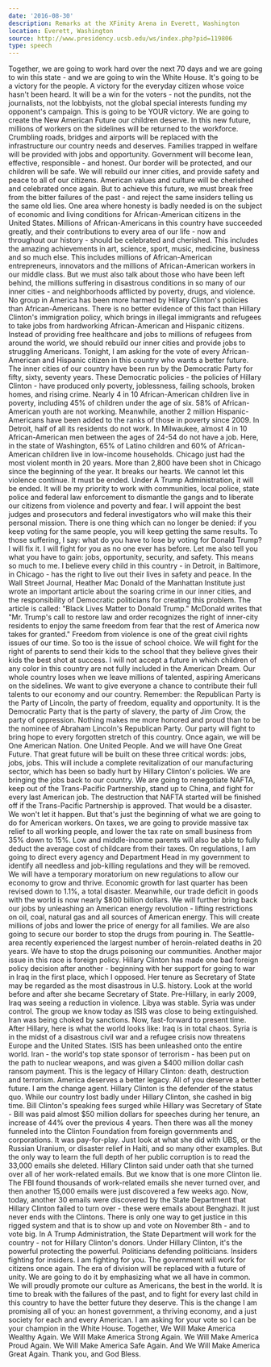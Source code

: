```yaml
---
date: '2016-08-30'
description: Remarks at the XFinity Arena in Everett, Washington
location: Everett, Washington
source: http://www.presidency.ucsb.edu/ws/index.php?pid=119806
type: speech
---
```


Together, we are going to work hard over the next 70 days and we are going to win this state - and we are going to win the White House. It's going to be a victory for the people. A victory for the everyday citizen whose voice hasn't been heard. It will be a win for the voters - not the pundits, not the journalists, not the lobbyists, not the global special interests funding my opponent's campaign. This is going to be YOUR victory. We are going to create the New American Future our children deserve. In this new future, millions of workers on the sidelines will be returned to the workforce. Crumbling roads, bridges and airports will be replaced with the infrastructure our country needs and deserves. Families trapped in welfare will be provided with jobs and opportunity. Government will become lean, effective, responsible - and honest. Our border will be protected, and our children will be safe. We will rebuild our inner cities, and provide safety and peace to all of our citizens. American values and culture will be cherished and celebrated once again. But to achieve this future, we must break free from the bitter failures of the past - and reject the same insiders telling us the same old lies. One area where honesty is badly needed is on the subject of economic and living conditions for African-American citizens in the United States. Millions of African-Americans in this country have succeeded greatly, and their contributions to every area of our life - now and throughout our history - should be celebrated and cherished. This includes the amazing achievements in art, science, sport, music, medicine, business and so much else. This includes millions of African-American entrepreneurs, innovators and the millions of African-American workers in our middle class. But we must also talk about those who have been left behind, the millions suffering in disastrous conditions in so many of our inner cities - and neighborhoods afflicted by poverty, drugs, and violence. No group in America has been more harmed by Hillary Clinton's policies than African-Americans. There is no better evidence of this fact than Hillary Clinton's immigration policy, which brings in illegal immigrants and refugees to take jobs from hardworking African-American and Hispanic citizens. Instead of providing free healthcare and jobs to millions of refugees from around the world, we should rebuild our inner cities and provide jobs to struggling Americans. Tonight, I am asking for the vote of every African-American and Hispanic citizen in this country who wants a better future. The inner cities of our country have been run by the Democratic Party for fifty, sixty, seventy years. These Democratic policies - the policies of Hillary Clinton - have produced only poverty, joblessness, failing schools, broken homes, and rising crime. Nearly 4 in 10 African-American children live in poverty, including 45% of children under the age of six. 58% of African-American youth are not working. Meanwhile, another 2 million Hispanic-Americans have been added to the ranks of those in poverty since 2009. In Detroit, half of all its residents do not work. In Milwaukee, almost 4 in 10 African-American men between the ages of 24-54 do not have a job. Here, in the state of Washington, 65% of Latino children and 60% of African-American children live in low-income households. Chicago just had the most violent month in 20 years. More than 2,800 have been shot in Chicago since the beginning of the year. It breaks our hearts. We cannot let this violence continue. It must be ended. Under A Trump Administration, it will be ended. It will be my priority to work with communities, local police, state police and federal law enforcement to dismantle the gangs and to liberate our citizens from violence and poverty and fear. I will appoint the best judges and prosecutors and federal investigators who will make this their personal mission. There is one thing which can no longer be denied: if you keep voting for the same people, you will keep getting the same results. To those suffering, I say: what do you have to lose by voting for Donald Trump? I will fix it. I will fight for you as no one ever has before. Let me also tell you what you have to gain: jobs, opportunity, security, and safety. This means so much to me. I believe every child in this country - in Detroit, in Baltimore, in Chicago - has the right to live out their lives in safety and peace. In the Wall Street Journal, Heather Mac Donald of the Manhattan Institute just wrote an important article about the soaring crime in our inner cities, and the responsibility of Democratic politicians for creating this problem. The article is called: "Black Lives Matter to Donald Trump." McDonald writes that "Mr. Trump's call to restore law and order recognizes the right of inner-city residents to enjoy the same freedom from fear that the rest of America now takes for granted." Freedom from violence is one of the great civil rights issues of our time. So too is the issue of school choice. We will fight for the right of parents to send their kids to the school that they believe gives their kids the best shot at success. I will not accept a future in which children of any color in this country are not fully included in the American Dream. Our whole country loses when we leave millions of talented, aspiring Americans on the sidelines. We want to give everyone a chance to contribute their full talents to our economy and our country. Remember: the Republican Party is the Party of Lincoln, the party of freedom, equality and opportunity. It is the Democratic Party that is the party of slavery, the party of Jim Crow, the party of oppression. Nothing makes me more honored and proud than to be the nominee of Abraham Lincoln's Republican Party. Our party will fight to bring hope to every forgotten stretch of this country. Once again, we will be One American Nation. One United People. And we will have One Great Future. That great future will be built on these three critical words: jobs, jobs, jobs. This will include a complete revitalization of our manufacturing sector, which has been so badly hurt by Hillary Clinton's policies. We are bringing the jobs back to our country. We are going to renegotiate NAFTA, keep out of the Trans-Pacific Partnership, stand up to China, and fight for every last American job. The destruction that NAFTA started will be finished off if the Trans-Pacific Partnership is approved. That would be a disaster. We won't let it happen. But that's just the beginning of what we are going to do for American workers. On taxes, we are going to provide massive tax relief to all working people, and lower the tax rate on small business from 35% down to 15%. Low and middle-income parents will also be able to fully deduct the average cost of childcare from their taxes. On regulations, I am going to direct every agency and Department Head in my government to identify all needless and job-killing regulations and they will be removed. We will have a temporary moratorium on new regulations to allow our economy to grow and thrive. Economic growth for last quarter has been revised down to 1.1%, a total disaster. Meanwhile, our trade deficit in goods with the world is now nearly $800 billion dollars. We will further bring back our jobs by unleashing an American energy revolution - lifting restrictions on oil, coal, natural gas and all sources of American energy. This will create millions of jobs and lower the price of energy for all families. We are also going to secure our border to stop the drugs from pouring in. The Seattle-area recently experienced the largest number of heroin-related deaths in 20 years. We have to stop the drugs poisoning our communities. Another major issue in this race is foreign policy. Hillary Clinton has made one bad foreign policy decision after another - beginning with her support for going to war in Iraq in the first place, which I opposed. Her tenure as Secretary of State may be regarded as the most disastrous in U.S. history. Look at the world before and after she became Secretary of State. Pre-Hillary, in early 2009, Iraq was seeing a reduction in violence. Libya was stable. Syria was under control. The group we know today as ISIS was close to being extinguished. Iran was being choked by sanctions. Now, fast-forward to present time. After Hillary, here is what the world looks like: Iraq is in total chaos. Syria is in the midst of a disastrous civil war and a refugee crisis now threatens Europe and the United States. ISIS has been unleashed onto the entire world. Iran - the world's top state sponsor of terrorism - has been put on the path to nuclear weapons, and was given a $400 million dollar cash ransom payment. This is the legacy of Hillary Clinton: death, destruction and terrorism. America deserves a better legacy. All of you deserve a better future. I am the change agent. Hillary Clinton is the defender of the status quo. While our country lost badly under Hillary Clinton, she cashed in big time. Bill Clinton's speaking fees surged while Hillary was Secretary of State - Bill was paid almost $50 million dollars for speeches during her tenure, an increase of 44% over the previous 4 years. Then there was all the money funneled into the Clinton Foundation from foreign governments and corporations. It was pay-for-play. Just look at what she did with UBS, or the Russian Uranium, or disaster relief in Haiti, and so many other examples. But the only way to learn the full depth of her public corruption is to read the 33,000 emails she deleted. Hillary Clinton said under oath that she turned over all of her work-related emails. But we know that is one more Clinton lie. The FBI found thousands of work-related emails she never turned over, and then another 15,000 emails were just discovered a few weeks ago. Now, today, another 30 emails were discovered by the State Department that Hillary Clinton failed to turn over - these were emails about Benghazi. It just never ends with the Clintons. There is only one way to get justice in this rigged system and that is to show up and vote on November 8th - and to vote big. In A Trump Administration, the State Department will work for the country - not for Hillary Clinton's donors. Under Hillary Clinton, it's the powerful protecting the powerful. Politicians defending politicians. Insiders fighting for insiders. I am fighting for you. The government will work for citizens once again. The era of division will be replaced with a future of unity. We are going to do it by emphasizing what we all have in common. We will proudly promote our culture as Americans, the best in the world. It is time to break with the failures of the past, and to fight for every last child in this country to have the better future they deserve. This is the change I am promising all of you: an honest government, a thriving economy, and a just society for each and every American. I am asking for your vote so I can be your champion in the White House. Together, We Will Make America Wealthy Again. We Will Make America Strong Again. We Will Make America Proud Again. We Will Make America Safe Again. And We Will Make America Great Again. Thank you, and God Bless.